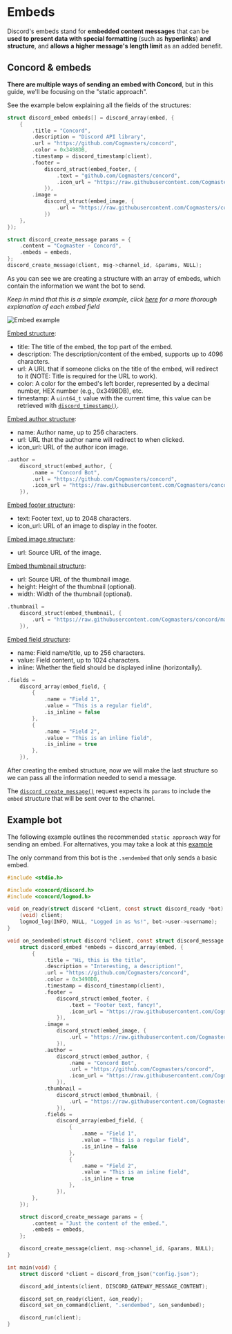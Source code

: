 # Embeds

Discord's embeds stand for **embedded content messages** that can be **used to present data with special formatting** (such as **hyperlinks**) **and structure**, and **allows a higher message's length limit** as an added benefit.

## Concord & embeds

**There are multiple ways of sending an embed with Concord**, but in this guide, we'll be focusing on the "static approach".

See the example below explaining all the fields of the structures:

```c
struct discord_embed embeds[] = discord_array(embed, {
    {
        .title = "Concord",
        .description = "Discord API library",
        .url = "https://github.com/Cogmasters/concord",
        .color = 0x3498DB,
        .timestamp = discord_timestamp(client),
        .footer =
            discord_struct(embed_footer, {
                .text = "github.com/Cogmasters/concord",
                .icon_url = "https://raw.githubusercontent.com/Cogmasters/concord/master/docs/static/concord-small.png",
            }),
        .image =
            discord_struct(embed_image, {
                .url = "https://raw.githubusercontent.com/Cogmasters/concord/master/docs/static/social-preview.png",
            })
    },
});

struct discord_create_message params = {
    .content = "Cogmaster - Concord",
    .embeds = embeds,
};
discord_create_message(client, msg->channel_id, &params, NULL);
```

As you can see we are creating a structure with an array of embeds, which contain the information we want the bot to send.

*Keep in mind that this is a simple example, click [here](https://discord.com/developers/docs/resources/channel#embed-object) for a more thorough explanation of each embed field*

![Embed example](screenshots/embeds/embeds_example.png "Embed example")

[Embed structure](https://discord.com/developers/docs/resources/channel#embed-object):

* title: The title of the embed, the top part of the embed.
* description: The description/content of the embed, supports up to 4096 characters.
* url: A URL that if someone clicks on the title of the embed, will redirect to it (NOTE: Title is required for the URL to work).
* color: A color for the embed's left border, represented by a decimal number, HEX number (e.g., 0x3498DB), etc.
* timestamp: A `uint64_t` value with the current time, this value can be retrieved with [`discord_timestamp()`](https://cogmasters.github.io/concord/group__DiscordClient.html#ga15a8fe1a6d3f30c18c6985b3afae11f5).

[Embed author structure](https://discord.com/developers/docs/resources/channel#embed-object-embed-author-structure):

* name: Author name, up to 256 characters.
* url: URL that the author name will redirect to when clicked.
* icon_url: URL of the author icon image.

```c
.author =
    discord_struct(embed_author, {
        .name = "Concord Bot",
        .url = "https://github.com/Cogmasters/concord",
        .icon_url = "https://raw.githubusercontent.com/Cogmasters/concord/master/docs/static/concord-small.png",
    }),
```

[Embed footer structure](https://discord.com/developers/docs/resources/channel#embed-object-embed-footer-structure):

* text: Footer text, up to 2048 characters.
* icon_url: URL of an image to display in the footer.

[Embed image structure](https://discord.com/developers/docs/resources/channel#embed-object-embed-image-structure):

* url: Source URL of the image.

[Embed thumbnail structure](https://discord.com/developers/docs/resources/channel#embed-object-embed-thumbnail-structure):

* url: Source URL of the thumbnail image.
* height: Height of the thumbnail (optional).
* width: Width of the thumbnail (optional).

```c
.thumbnail =
    discord_struct(embed_thumbnail, {
        .url = "https://raw.githubusercontent.com/Cogmasters/concord/master/docs/static/concord-small.png",
    }),
```

[Embed field structure](https://discord.com/developers/docs/resources/channel#embed-object-embed-field-structure):

* name: Field name/title, up to 256 characters.
* value: Field content, up to 1024 characters.
* inline: Whether the field should be displayed inline (horizontally).

```c
.fields =
    discord_array(embed_field, {
        {
            .name = "Field 1",
            .value = "This is a regular field",
            .is_inline = false
        },
        {
            .name = "Field 2",
            .value = "This is an inline field",
            .is_inline = true
        },
    }),
```

After creating the embed structure, now we will make the last structure so we can pass all the information needed to send a message.

The [`discord_create_message()`](https://cogmasters.github.io/concord/structdiscord__create__message.html) request expects its `params` to include the `embed` structure that will be sent over to the channel.

## Example bot

The following example outlines the recommended `static approach` way for sending an embed. For alternatives, you may take a look at this [example](examples/embed.c)

The only command from this bot is the `.sendembed` that only sends a basic embed.

```c
#include <stdio.h>

#include <concord/discord.h>
#include <concord/logmod.h>

void on_ready(struct discord *client, const struct discord_ready *bot) {
    (void) client;
    logmod_log(INFO, NULL, "Logged in as %s!", bot->user->username);
}

void on_sendembed(struct discord *client, const struct discord_message *msg) {
    struct discord_embed *embeds = discord_array(embed, {
        {
            .title = "Hi, this is the title",
            .description = "Interesting, a description!",
            .url = "https://github.com/Cogmasters/concord",
            .color = 0x3498DB,
            .timestamp = discord_timestamp(client),
            .footer =
                discord_struct(embed_footer, {
                    .text = "Footer text, fancy!",
                    .icon_url = "https://raw.githubusercontent.com/Cogmasters/concord/master/docs/static/concord-small.png",
                }),
            .image =
                discord_struct(embed_image, {
                    .url = "https://raw.githubusercontent.com/Cogmasters/concord/master/docs/static/social-preview.png",
                }),
            .author =
                discord_struct(embed_author, {
                    .name = "Concord Bot",
                    .url = "https://github.com/Cogmasters/concord",
                    .icon_url = "https://raw.githubusercontent.com/Cogmasters/concord/master/docs/static/concord-small.png",
                }),
            .thumbnail =
                discord_struct(embed_thumbnail, {
                    .url = "https://raw.githubusercontent.com/Cogmasters/concord/master/docs/static/concord-small.png",
                }),
            .fields =
                discord_array(embed_field, {
                    {
                        .name = "Field 1",
                        .value = "This is a regular field",
                        .is_inline = false
                    },
                    {
                        .name = "Field 2",
                        .value = "This is an inline field",
                        .is_inline = true
                    },
                }),
        },
    });

    struct discord_create_message params = {
        .content = "Just the content of the embed.",
        .embeds = embeds,
    };

    discord_create_message(client, msg->channel_id, &params, NULL);
}

int main(void) {
    struct discord *client = discord_from_json("config.json");

    discord_add_intents(client, DISCORD_GATEWAY_MESSAGE_CONTENT);

    discord_set_on_ready(client, &on_ready);
    discord_set_on_command(client, ".sendembed", &on_sendembed);

    discord_run(client);
}
```
